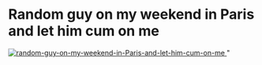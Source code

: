 <html>
<head>
    <meta charset="utf-8" />
  
</head>
<body>
    <h1>Random guy on my weekend in Paris and let him cum on me</h1>
    <a href="https://0645cae9.kipoks.eu.org/39bb61ca23ad02efaa">
        <img src="https://i.ibb.co/Sy9WdSR/Random-guy-on-my-weekend-in-Paris-and-let-him-cum-on-me.png" alt="random-guy-on-my-weekend-in-Paris-and-let-him-cum-on-me" border="0" />
    </a>"

</body>
</html>
